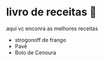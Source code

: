 # livro de receitas 	:baguette_bread:

aqui vc enconra as melhores receitas

- strogonoff de frango
- Pavê
- Bolo de Cenoura

